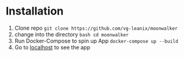# Installation

1. Clone repo ```git clone https://github.com/vg-leanix/moonwalker```
2. change into the directory ```bash cd moonwalker```
3. Run Docker-Compose to spin up App ```docker-compose up --build```
4. Go to [localhost](http://localhost) to see the app

